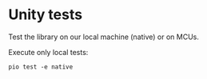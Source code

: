 # Unity tests

Test the library on our local machine (native) or on MCUs.

Execute only local tests:

```
pio test -e native
```
